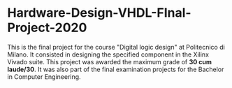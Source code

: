 # Hardware-Design-VHDL-FInal-Project-2020
This is the final project for the course "Digital logic design" at Politecnico di Milano. It consisted in designing the specified component in the Xilinx Vivado suite. This project was awarded the maximum grade of **30 cum laude/30**. It was also part of the final examination projects for the Bachelor in Computer Engineering.
